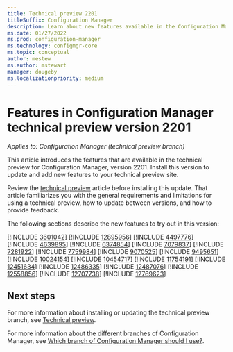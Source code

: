 ```yaml
---
title: Technical preview 2201
titleSuffix: Configuration Manager
description: Learn about new features available in the Configuration Manager technical preview branch version 2201.
ms.date: 01/27/2022
ms.prod: configuration-manager
ms.technology: configmgr-core
ms.topic: conceptual
author: mestew
ms.author: mstewart
manager: dougeby
ms.localizationpriority: medium
---
```


# Features in Configuration Manager technical preview version 2201

*Applies to: Configuration Manager (technical preview branch)*

This article introduces the features that are available in the technical preview for Configuration Manager, version 2201. Install this version to update and add new features to your technical preview site.<!-- baseline only statement: When you install a new technical preview site, this release is also available as a baseline version.-->

Review the [technical preview](../technical-preview.md) article before installing this update. That article familiarizes you with the general requirements and limitations for using a technical preview, how to update between versions, and how to provide feedback.

The following sections describe the new features to try out in this version:

<!-- [!INCLUDE [Example feature name](includes/2201/1234567.md)] -->

[!INCLUDE [3601042](includes/2201/3601042.md)]
[!INCLUDE [12895956](includes/2201/12895956.md)]
[!INCLUDE [4497776](includes/2201/4497776.md)]
[!INCLUDE [4639895](includes/2201/4639895.md)]
[!INCLUDE [6374854](includes/2201/6374854.md)]
[!INCLUDE [7079837](includes/2201/7079837.md)]
[!INCLUDE [7281922](includes/2201/7281922.md)]
[!INCLUDE [7759984](includes/2201/7759984.md)]
[!INCLUDE [9070525](includes/2201/9070525.md)]
[!INCLUDE [9495651](includes/2201/9495651.md)]
[!INCLUDE [10024154](includes/2201/10024154.md)]
[!INCLUDE [10454717](includes/2201/10454717.md)]
[!INCLUDE [11754191](includes/2201/11754191.md)]
[!INCLUDE [12451634](includes/2201/12451634.md)]
[!INCLUDE [12486335](includes/2201/12486335.md)]
[!INCLUDE [12487076](includes/2201/12487076.md)]
[!INCLUDE [12558856](includes/2201/12558856.md)]
[!INCLUDE [12707738](includes/2201/12707738.md)]
[!INCLUDE [12769623](includes/2201/12769623.md)]

<!-- ## General known issues  -->
 
<!--  [!INCLUDE [11018755](includes/2112/known-issue-11018755.md)] -->


## Next steps

For more information about installing or updating the technical preview branch, see [Technical preview](../technical-preview.md).

For more information about the different branches of Configuration Manager, see [Which branch of Configuration Manager should I use?](../../understand/which-branch-should-i-use.md).
